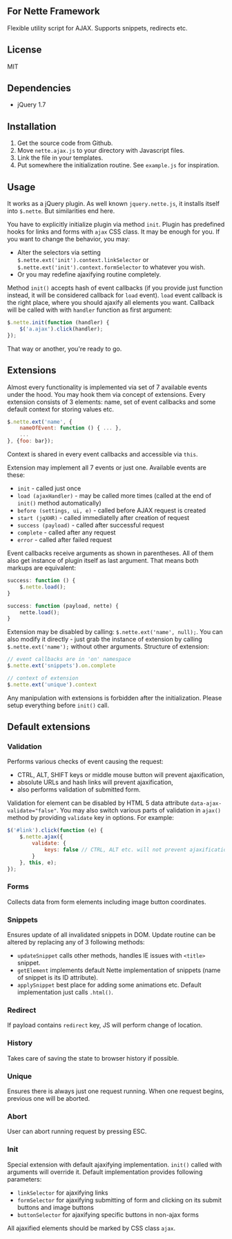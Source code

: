 ## For Nette Framework

Flexible utility script for AJAX. Supports snippets, redirects etc.

## License

MIT

## Dependencies

- jQuery 1.7

## Installation

1. Get the source code from Github.
2. Move `nette.ajax.js` to your directory with Javascript files.
3. Link the file in your templates.
4. Put somewhere the initialization routine. See `example.js` for inspiration.

## Usage

It works as a jQuery plugin. As well known `jquery.nette.js`, it installs itself into `$.nette`. But similarities end here.

You have to explicitly initialize plugin via method `init`. Plugin has predefined hooks for links and forms with `ajax` CSS class. It may be enough for you. If you want to change the behavior, you may:

* Alter the selectors via setting `$.nette.ext('init').context.linkSelector` or `$.nette.ext('init').context.formSelector` to whatever you wish.
* Or you may redefine ajaxifying routine completely.

Method `init()` accepts hash of event callbacks (if you provide just function instead, it will be considered callback for `load` event). `load` event callback is the right place, where you should ajaxify all elements you want. Callback will be called with with `handler` function as first argument:

```js
$.nette.init(function (handler) {
	$('a.ajax').click(handler);
});
```

That way or another, you're ready to go.

## Extensions

Almost every functionality is implemented via set of 7 available events under the hood. You may hook them via concept of extensions. Every extension consists of 3 elements: name, set of event callbacks and some default context for storing values etc.

```js
$.nette.ext('name', {
	nameOfEvent: function () { ... },
	...
}, {foo: bar});
```

Context is shared in every event callbacks and accessible via `this`.

Extension may implement all 7 events or just one. Available events are these:

- `init` -  called just once
- `load (ajaxHandler)` - may be called more times (called at the end of `init()` method automatically)
- `before (settings, ui, e)` - called before AJAX request is created
- `start (jqXHR)` - called immediatelly after creation of request
- `success (payload)` - called after successful request
- `complete` - called after any request
- `error` - called after failed request

Event callbacks receive arguments as shown in parentheses. All of them also get instance of plugin itself as last argument. That means both markups are equivalent:

```js
success: function () {
	$.nette.load();
}
```

```js
success: function (payload, nette) {
	nette.load();
}
```

Extension may be disabled by calling: `$.nette.ext('name', null);`. You can also modify it directly - just grab the instance of extension by calling `$.nette.ext('name');` without other arguments. Structure of extension:

```js
// event callbacks are in 'on' namespace
$.nette.ext('snippets').on.complete
```

```js
// context of extension
$.nette.ext('unique').context
```

Any manipulation with extensions is forbidden after the initialization. Please setup everything before `init()` call.

## Default extensions

### Validation

Performs various checks of event causing the request:

- CTRL, ALT, SHIFT keys or middle mouse button will prevent ajaxification,
- absolute URLs and hash links will prevent ajaxification,
- also performs validation of submitted form.

Validation for element can be disabled by HTML 5 data attribute `data-ajax-validate="false"`. You may also switch various parts of validation in `ajax()` method by providing `validate` key in options. For example:

```js
$('#link').click(function (e) {
	$.nette.ajax({
		validate: {
			keys: false // CTRL, ALT etc. will not prevent ajaxification
		}
	}, this, e);
});
```

### Forms

Collects data from form elements including image button coordinates.

### Snippets

Ensures update of all invalidated snippets in DOM. Update routine can be altered by replacing any of 3 following methods:

- `updateSnippet` calls other methods, handles IE issues with `<title>` snippet.
- `getElement` implements default Nette implementation of snippets (name of snippet is its ID attribute).
- `applySnippet` best place for adding some animations etc. Default implementation just calls `.html()`.

### Redirect

If payload contains `redirect` key, JS will perform change of location.

### History

Takes care of saving the state to browser history if possible.

### Unique

Ensures there is always just one request running. When one request begins, previous one will be aborted.

### Abort

User can abort running request by pressing ESC.

### Init

Special extension with default ajaxifying implementation. `init()` called with arguments will override it. Default implementation provides following parameters:

- `linkSelector` for ajaxifying links
- `formSelector` for ajaxifying submitting of form and clicking on its submit buttons and image buttons
- `buttonSelector` for ajaxifying specific buttons in non-ajax forms

All ajaxified elements should be marked by CSS class `ajax`.
